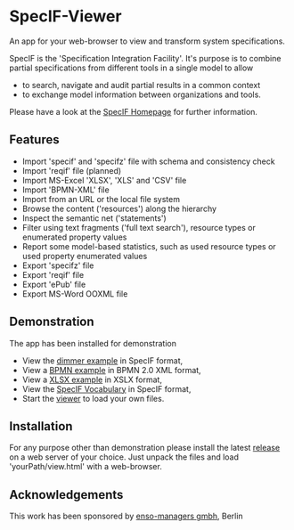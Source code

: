 # SpecIF-Viewer
An app for your web-browser to view and transform system specifications.

SpecIF is the 'Specification Integration Facility'. It's purpose is to combine partial specifications from different tools in a single model to allow
- to search, navigate and audit partial results in a common context
- to exchange model information between organizations and tools.

Please have a look at the [SpecIF Homepage](https://specif.de) for further information.


## Features
- Import 'specif' and 'specifz' file with schema and consistency check
- Import 'reqif' file (planned)
- Import MS-Excel 'XLSX', 'XLS' and 'CSV' file
- Import 'BPMN-XML' file
- Import from an URL or the local file system
- Browse the content ('resources') along the hierarchy
- Inspect the semantic net ('statements')
- Filter using text fragments ('full text search'), resource types or enumerated property values
- Report some model-based statistics, such as used resource types or used property enumerated values
- Export 'specifz' file
- Export 'reqif' file
- Export 'ePub' file
- Export MS-Word OOXML file

## Demonstration
The app has been installed for demonstration
- View the [dimmer example](https://specif.de/apps/view.html#import=../examples/Dimmer.specifz) in SpecIF format,
- View a [BPMN example](https://specif.de/apps/view.html#import=../examples/Fahrtbeginn.bpmn) in BPMN 2.0 XML format,
- View a [XLSX example](https://specif.de/apps/view.html#import=../examples/Requirements.xlsx) in XSLX format,
- View the [SpecIF Vocabulary](https://specif.de/apps/view.html#import=../examples/Vocabulary.specifz) in SpecIF format,
- Start the [viewer](https://specif.de/apps/view.html) to load your own files.

## Installation
For any purpose other than demonstration please install the latest [release](https://github.com/GfSE/SpecIF-Viewer/releases) on a web server of your choice. Just unpack the files and load 'yourPath/view.html' with a web-browser.

## Acknowledgements
This work has been sponsored by [enso-managers gmbh](http://enso-managers.de), Berlin
